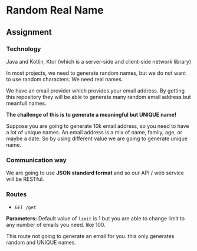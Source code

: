 # Random Real Name

## Assignment

### Technology

Java and Kotlin, Ktor (which is a server-side and client-side network library)

In most projects, we need to generate random names, but we do not want to use random characters. We need real names. 

We have an email provider which provides your email address. By getting this repository they will be able to generate many random email address but meanfull names.

**The challenge of this is to generate a meaningful but UNIQUE name!**

Suppose you are going to generate 10k email address, so you need to have a lot of unique names. An email address is a mix of name, family, age, or maybe a date.
So by using different value we are going to generate unique name.

### Communication way

We are going to use **JSON standard format** and so our API / web service will be RESTful.

### Routes

- `GET /get`

**Parameters:**
Default value of `limit` is 1 but you are able to change limit to any number of emails you need. like 100.

This route not going to generate an email for you. this only generates random and UNIQUE names.


